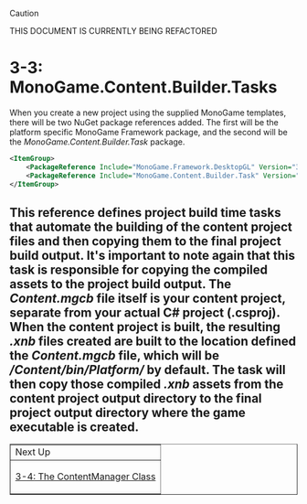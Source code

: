 > [!CAUTION]
> THIS DOCUMENT IS CURRENTLY BEING REFACTORED


# 3-3: MonoGame.Content.Builder.Tasks

When you create a new project using the supplied MonoGame templates, there will be two NuGet package references added. The first will be the platform specific MonoGame Framework package, and the second will be the *MonoGame.Content.Builder.Task* package.

```xml
<ItemGroup>
    <PackageReference Include="MonoGame.Framework.DesktopGL" Version="3.8.2.1105" />
    <PackageReference Include="MonoGame.Content.Builder.Task" Version="3.8.2.1105" />
</ItemGroup>
```

This reference defines project build time tasks that automate the building of the content project files and then copying them to the final project build output.  It's important to note again that this task is **responsible for copying the compiled assets to the project build output**.  The *Content.mgcb* file itself is your **content project**, separate from your actual C# project (**.csproj**).  When the content project is built, the resulting *.xnb* files created are built to the location defined the *Content.mgcb* file, which will be */Content/bin/Platform/* by default.  The task will then copy those compiled *.xnb* assets from the content project output directory to the final project output directory where the game executable is created.
---

<div align="right"><table border=1><tr><td>Next Up</td></tr><tr><td>

[3-4: The ContentManager Class](./03-04-the-contentmanager-class.md)

</td></tr></table></div>
